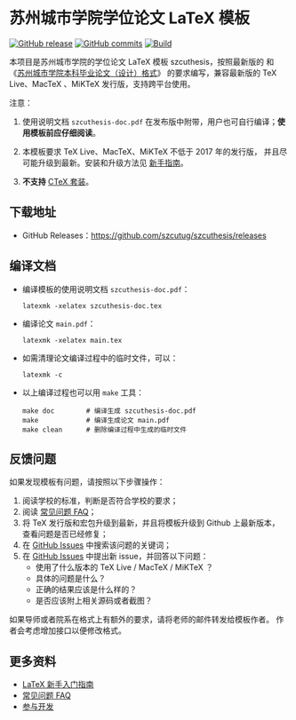 # 苏州城市学院学位论文 LaTeX 模板

[![GitHub release](https://img.shields.io/github/release/szcutug/szcuthesis/all.svg)](https://github.com/szcutug/szcuthesis/releases/latest)
[![GitHub commits](https://img.shields.io/github/commits-since/szcutug/szcuthesis/latest.svg)](https://github.com/szcutug/szcuthesis/commits/master)
[![Build](https://github.com/szcutug/szcuthesis/actions/workflows/main.yml/badge.svg)](https://github.com/szcutug/szcuthesis/actions/workflows/main.yml)

本项目是苏州城市学院的学位论文 LaTeX 模板 szcuthesis，按照最新版的
和
《[苏州城市学院本科毕业论文（设计）格式](https://www.szcu.edu.cn/)》
的要求编写，兼容最新版的 TeX Live、MacTeX 、MiKTeX 发行版，支持跨平台使用。

注意：

1. 使用说明文档 `szcuthesis-doc.pdf` 在发布版中附带，用户也可自行编译；**使用模板前应仔细阅读**。

2. 本模板要求 TeX Live、MacTeX、MiKTeX 不低于 2017 年的发行版，
并且尽可能升级到最新。安装和升级方法见
[新手指南](https://github.com/szcutug/szcuthesis/wiki/新手指南)。

3. **不支持** [CTeX 套装](https://github.com/szcutug/szcuthesis/wiki/常见问题#3-模板支持用-ctex-套装编译吗)。


## 下载地址

- GitHub Releases：<https://github.com/szcutug/szcuthesis/releases>


## 编译文档

- 编译模板的使用说明文档 `szcuthesis-doc.pdf`：
   ```
   latexmk -xelatex szcuthesis-doc.tex
   ```
- 编译论文 `main.pdf`：
   ```
   latexmk -xelatex main.tex
   ```
- 如需清理论文编译过程中的临时文件，可以：
   ```
   latexmk -c
   ```

- 以上编译过程也可以用 `make` 工具：
   ```
   make doc        # 编译生成 szcuthesis-doc.pdf
   make            # 编译生成论文 main.pdf
   make clean      # 删除编译过程中生成的临时文件
   ```

## 反馈问题

如果发现模板有问题，请按照以下步骤操作：

1. 阅读学校的标准，判断是否符合学校的要求；
2. 阅读 [常见问题 FAQ](https://github.com/szcutug/szcuthesis/wiki/常见问题)；
3. 将 TeX 发行版和宏包升级到最新，并且将模板升级到 Github 上最新版本，
查看问题是否已经修复；
4. 在 [GitHub Issues](https://github.com/szcutug/szcuthesis/issues)
中搜索该问题的关键词；
5. 在 [GitHub Issues](https://github.com/szcutug/szcuthesis/issues)
中提出新 issue，并回答以下问题：
    - 使用了什么版本的 TeX Live / MacTeX / MiKTeX ？
    - 具体的问题是什么？
    - 正确的结果应该是什么样的？
    - 是否应该附上相关源码或者截图？

如果导师或者院系在格式上有额外的要求，请将老师的邮件转发给模板作者。
作者会考虑增加接口以便修改格式。


## 更多资料

- [LaTeX 新手入门指南](https://github.com/szcutug/szcuthesis/wiki/新手指南)
- [常见问题 FAQ](https://github.com/szcutug/szcuthesis/wiki/常见问题)
- [参与开发](https://github.com/szcutug/szcuthesis/wiki/参与开发)
